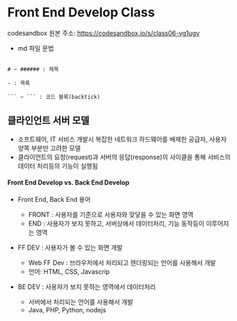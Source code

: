 # Front End Develop Class

codesandbox 원본 주소: https://codesandbox.io/s/class06-vg1ugv

- md 파일 문법

```

# ~ ###### : 제목

- : 목록

``` ~ ``` : 코드 블록(backtick)

```

## 클라인언트 서버 모델

- 소프트웨어, IT 서비스 개발시 복잡한 네트워크 하드웨어를 배제한
  공급자, 사용자 양쪽 부분만 고려한 모델
- 클라이언트의 요청(request)과 서버의 응답(response)의 사이클을 통해
  서비스의 데이터 처리등의 기능이 실행됨

#### Front End Develop vs. Back End Develop

- Front End, Back End 용어
  - FRONT : 사용자를 기준으로 사용자와 맞닿을 수 있는 화면 영역
  - END : 사용자가 보지 못하고, 서버상에서 데이터처리, 기능 동작등이 이루어지는 영역

- FF DEV : 사용자가 볼 수 있는 화면 개발
   - Web FF Dev : 브라우저에서 처리되고 렌더링되는 언어를 사용해서 개발
   - 언어: HTML, CSS, Javascrip

- BE DEV : 사용자가 보지 못하는 영역에서 데이터처리
  - 서버에서 처리되는 언어를 사용해서 개발
  - Java, PHP, Python, nodejs
